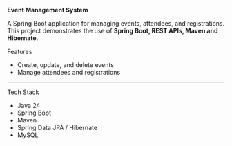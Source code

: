 **Event Management System**

A Spring Boot application for managing events, attendees, and registrations.  
This project demonstrates the use of **Spring Boot, REST APIs, Maven and Hibernate**.

 Features
- Create, update, and delete events
- Manage attendees and registrations

---

 Tech Stack
- Java 24
- Spring Boot
- Maven
- Spring Data JPA / Hibernate
-  MySQL
